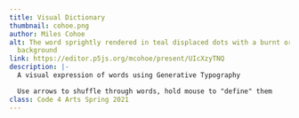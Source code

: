 ```yaml
---
title: Visual Dictionary
thumbnail: cohoe.png
author: Miles Cohoe
alt: The word sprightly rendered in teal displaced dots with a burnt orange
  background
link: https://editor.p5js.org/mcohoe/present/UIcXzyTNQ
description: |-
  A visual expression of words using Generative Typography

  Use arrows to shuffle through words, hold mouse to "define" them
class: Code 4 Arts Spring 2021
---
```

